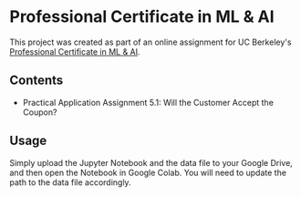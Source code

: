 # Professional Certificate in ML & AI

This project was created as part of an online assignment for UC Berkeley's [Professional Certificate in ML &amp; AI](https://em-executive.berkeley.edu/professional-certificate-machine-learning-artificial-intelligence).

## Contents

* Practical Application Assignment 5.1: Will the Customer Accept the Coupon?

## Usage

Simply upload the Jupyter Notebook and the data file to your Google Drive, and then open the Notebook in Google Colab. You will need to update the path to the data file accordingly.